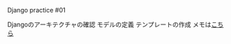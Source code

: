 Django practice #01

Djangoのアーキテクチャの確認
モデルの定義
テンプレートの作成
メモは[こちら](https://tomonakar.github.io/Django-memo/)